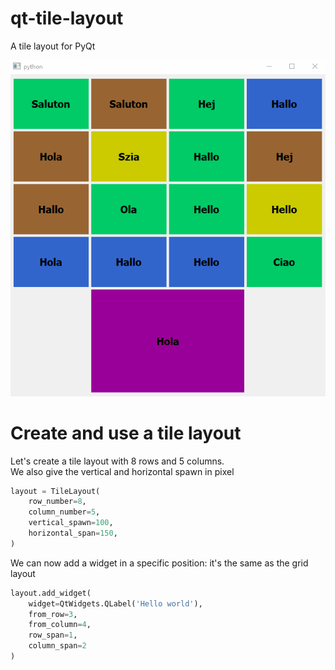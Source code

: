 # qt-tile-layout

A tile layout for PyQt

![](showoff.gif)

# Create and use a tile layout

Let's create a tile layout with 8 rows and 5 columns.  
We also give the vertical and horizontal spawn in pixel

```python
layout = TileLayout(
    row_number=8,
    column_number=5,
    vertical_spawn=100,
    horizontal_span=150,
)
```

We can now add a widget in a specific position: it's the same as the grid layout

```python
layout.add_widget(
    widget=QtWidgets.QLabel('Hello world'),
    from_row=3,
    from_column=4,
    row_span=1,
    column_span=2
)
```

